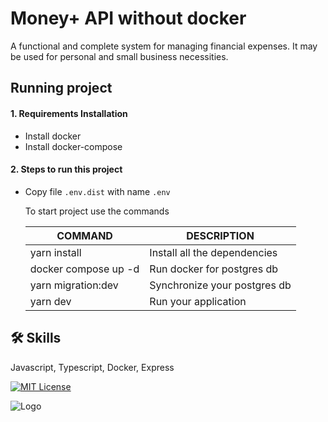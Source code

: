 # Money+ API without docker

A functional and complete system for managing financial expenses. It may be used for personal and small business necessities.

## Running project

#### 1. Requirements Installation

- Install docker
- Install docker-compose

#### 2. Steps to run this project

* Copy file `.env.dist` with name `.env`

   To start project use the commands

    | COMMAND              | DESCRIPTION                   |
    |----------------------|-------------------------------|
    | yarn install         | Install all the dependencies  |
    | docker compose up -d | Run docker for postgres db    |
    | yarn migration:dev   | Synchronize your postgres db  |
    | yarn dev             | Run your application          |


## 🛠 Skills

Javascript, Typescript, Docker, Express

[![MIT License](https://img.shields.io/badge/License-MIT-green.svg)](https://choosealicense.com/licenses/mit/)

![Logo](https://www.ledgerinsights.com/wp-content/uploads/2019/10/digital-currency-dollar.2-810x476.jpg)

